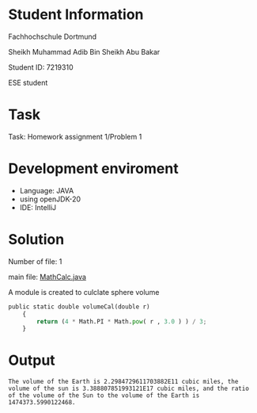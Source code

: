 # Student Information

Fachhochschule Dortmund

Sheikh Muhammad Adib Bin Sheikh Abu Bakar

Student ID: 7219310

ESE student

# Task
Task: Homework assignment 1/Problem 1

# Development enviroment
- Language: JAVA
- using openJDK-20
- IDE: IntelliJ

# Solution
Number of file: 1

main file: [MathCalc.java](./src/MathCalc.java)

A module is created to culclate sphere volume
```python
public static double volumeCal(double r)
    {
        return (4 * Math.PI * Math.pow( r , 3.0 ) ) / 3;
    }
```

# Output
```
The volume of the Earth is 2.2984729611703882E11 cubic miles, the volume of the sun is 3.388807851993121E17 cubic miles, and the ratio of the volume of the Sun to the volume of the Earth is 1474373.5990122468.
```

